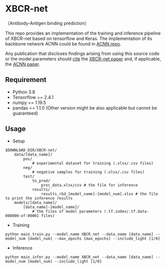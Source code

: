 # XBCR-net
（Antibody-Antigen binding prediction）

This repo provides an implementation of the training and inference pipeline of XBCR-net based on tensorflow and Keras. The implementation of its backbone network ACNN could be found in [ACNN repo](https://github.com/jianqingzheng/ACNN).

Any publication that discloses findings arising from using this source code or the model parameters should [cite](#citing-this-work) the
[XBCR-net paper]() and, if applicable, the [ACNN paper](https://ieeexplore.ieee.org/abstract/document/9197328).

## Requirement
* Python 3.8
* Tensorflow == 2.4.1
* numpy == 1.19.5
* pandas == 1.1.0
(Other version might be also applicable but cannot be guaranteed)

## Usage

* Setup
```
$DOWNLOAD_DIR/XBCR-net/           
    data/[data_name]/
        pos/
            # experimental dataset for training (.xlsx/.csv files)
        neg/
            # negative samples for training (.xlsx/.csv files)
        test/
            to_pred/
                proc_data.xlsx/csv # the file for inference
            results/
                results_rbd_[model_name]-[model_num].xlsx # the file to print the inference results
    models/[data_name]/
        [data_name]-[model_name]/
            # the files of model parameters (.tf.index/.tf.data-000000-of-00001 files)
```

* Training
```
python main_train.py --model_name XBCR_net --data_name [data_name] --model_num [model_num] --max_epochs [max_epochs] --include_light [1/0]
```

* Inference
```
python main_infer.py --model_name XBCR_net --data_name [data_name] --model_num [model_num] --include_light [1/0]
```


